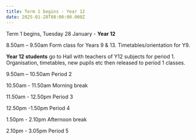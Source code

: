 ```yaml
---
title: Term 1 begins - Year 12
date: 2025-01-28T08:00:00.000Z
---
```

Term 1 begins, Tuesday 28 January - **Year 12**

8.50am – 9.50am
Form class for Years 9 & 13.
Timetables/orientation for Y9.

**Year 12 students** go to Hall with teachers of Y12 subjects for period 1. Organisation, timetables, new pupils etc then released to period 1 classes.

9.50am – 10.50am Period 2

10.50am - 11.50am Morning break

11.50am - 12.50pm Period 3

12.50pm -1.50pm Period 4

1.50pm - 2.10pm Afternoon break

2.10pm - 3.05pm Period 5
